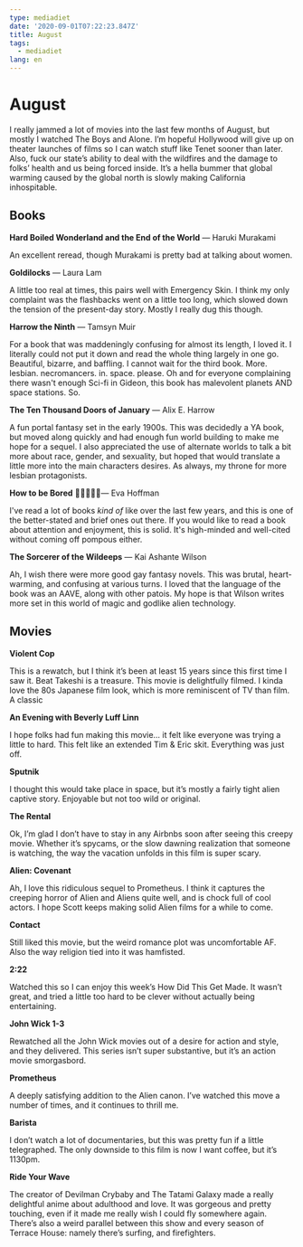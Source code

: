 ```yaml
---
type: mediadiet
date: '2020-09-01T07:22:23.847Z'
title: August
tags:
  - mediadiet
lang: en
---
```


# August

I really jammed a lot of movies into the last few months of August, but mostly I watched The Boys and Alone. I’m hopeful Hollywood will give up on theater launches of films so I can watch stuff like Tenet sooner than later. Also, fuck our state’s ability to deal with the wildfires and the damage to folks’ health and us being forced inside. It’s a hella bummer that global warming caused by the global north is slowly making California inhospitable.


## Books

**Hard Boiled Wonderland and the End of the World** — Haruki Murakami

An excellent reread, though Murakami is pretty bad at talking about women.

**Goldilocks** — Laura Lam

A little too real at times, this pairs well with Emergency Skin. I think my only complaint was the flashbacks went on a little too long, which slowed down the tension of the present-day story. Mostly I really dug this though.

**Harrow the Ninth** — Tamsyn Muir

For a book that was maddeningly confusing for almost its length, I loved it. I literally could not put it down and read the whole thing largely in one go. Beautiful, bizarre, and baffling. I cannot wait for the third book. More. lesbian. necromancers. in. space. please. Oh and for everyone complaining there wasn't enough Sci-fi in Gideon, this book has malevolent planets AND space stations. So.

**The Ten Thousand Doors of January** — Alix E. Harrow

A fun portal fantasy set in the early 1900s. This was decidedly a YA book, but moved along quickly and had enough fun world building to make me hope for a sequel. I also appreciated the use of alternate worlds to talk a bit more about race, gender, and sexuality, but hoped that would translate a little more into the main characters desires. As always, my throne for more lesbian protagonists.

**How to be Bored** — Eva Hoffman

I've read a lot of books *kind of* like over the last few years, and this is one of the better-stated and brief ones out there. If you would like to read a book about attention and enjoyment, this is solid. It's high-minded and well-cited without coming off pompous either.

**The Sorcerer of the Wildeeps** — Kai Ashante Wilson

Ah, I wish there were more good gay fantasy novels. This was brutal, heart-warming, and confusing at various turns. I loved that the language of the book was an AAVE, along with other patois. My hope is that Wilson writes more set in this world of magic and godlike alien technology.

## Movies

**Violent Cop**

This is a rewatch, but I think it’s been at least 15 years since this first time I saw it. Beat Takeshi is a treasure. This movie is delightfully filmed. I kinda love the 80s Japanese film look, which is more reminiscent of TV than film. A classic

**An Evening with Beverly Luff Linn**

I hope folks had fun making this movie... it felt like everyone was trying a little to hard. This felt like an extended Tim & Eric skit. Everything was just off.

**Sputnik**

I thought this would take place in space, but it’s mostly a fairly tight alien captive story. Enjoyable but not too wild or original.

**The Rental**

Ok, I’m glad I don’t have to stay in any Airbnbs soon after seeing this creepy movie. Whether it’s spycams, or the slow dawning realization that someone is watching, the way the vacation unfolds in this film is super scary.

**Alien: Covenant**

Ah, I love this ridiculous sequel to Prometheus. I think it captures the creeping horror of Alien and Aliens quite well, and is chock full of cool actors. I hope Scott keeps making solid Alien films for a while to come.

**Contact**

Still liked this movie, but the weird romance plot was uncomfortable AF. Also the way religion tied into it was hamfisted.

**2:22**

Watched this so I can enjoy this week’s How Did This Get Made. It wasn’t great, and tried a little too hard to be clever without actually being entertaining.

**John Wick 1-3**

Rewatched all the John Wick movies out of a desire for action and style, and they delivered. This series isn’t super substantive, but it’s an action movie smorgasbord.

**Prometheus**

A deeply satisfying addition to the Alien canon. I’ve watched this move a number of times, and it continues to thrill me.

**Barista**

I don’t watch a lot of documentaries, but this was pretty fun if a little telegraphed. The only downside to this film is now I want coffee, but it’s 1130pm.

**Ride Your Wave**

The creator of Devilman Crybaby and The Tatami Galaxy made a really delightful anime about adulthood and love. It was gorgeous and pretty touching, even if it made me really wish I could fly somewhere again. There’s also a weird parallel between this show and every season of Terrace House: namely there’s surfing, and firefighters.
